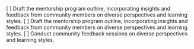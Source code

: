 [ ] Draft the mentorship program outline, incorporating insights and feedback from community members on diverse perspectives and learning styles.
[ ] Draft the mentorship program outline, incorporating insights and feedback from community members on diverse perspectives and learning styles.
[ ] Conduct community feedback sessions on diverse perspectives and learning styles.
